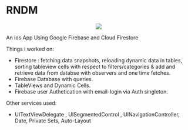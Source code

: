 # RNDM

<p align="center">
<img src="https://img.shields.io/badge/Swift-5.0-green.svg" />
</p>



An ios App Using Google Firebase and Cloud Firestore

Things i worked on:
- Firestore : fetching data snapshots, reloading dynamic data in tables, sorting tableview cells with respect to filters/categories & add and retrieve data from databse with observers and one time fetches.
- Firebase Database with queries.
- TableViews and Dynamic Cells.
- Firebase user Authetication with email-login via Auth singleton.

Other services used:
- UITextViewDelegate , UISegmentedControl , UINavigationController, Date, Private Sets, Auto-Layout
